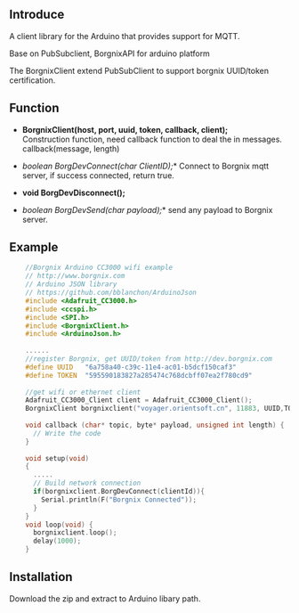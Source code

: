 Introduce
------------
A client library for the Arduino  that provides support for MQTT.  

Base on PubSubclient, BorgnixAPI for arduino platform

The BorgnixClient extend PubSubClient to support borgnix UUID/token certification.

Function
------------
- **BorgnixClient(host, port, uuid, token, callback, client);**  
Construction function, need callback function to deal the in messages.
  callback(message, length)

- **boolean BorgDevConnect(char* ClientID);**
Connect to Borgnix mqtt server, if success connected, return true.

- **void BorgDevDisconnect();**

- **boolean BorgDevSend(char* payload);**
send any payload to Borgnix server.

Example
------------


```cpp
    //Borgnix Arduino CC3000 wifi example
    // http://www.borgnix.com
    // Arduino JSON library
    // https://github.com/bblanchon/ArduinoJson
    #include <Adafruit_CC3000.h>
    #include <ccspi.h>
    #include <SPI.h>
    #include <BorgnixClient.h>
    #include <ArduinoJson.h>
    
    ......
    //register Borgnix, get UUID/token from http://dev.borgnix.com
    #define UUID   "6a758a40-c39c-11e4-ac01-b5dcf150caf3"
    #define TOKEN  "595590183827a285474c768dcbff07ea2f780cd9"
    
    //get wifi or ethernet client
    Adafruit_CC3000_Client client = Adafruit_CC3000_Client();
    BorgnixClient borgnixclient("voyager.orientsoft.cn", 11883, UUID,TOKEN, callback, client);
    
    void callback (char* topic, byte* payload, unsigned int length) {
      // Write the code
    }
    
    void setup(void)
    {
      .....
      // Build network connection
      if(borgnixclient.BorgDevConnect(clientId)){
        Serial.println(F("Borgnix Connected"));
      }
    }
    void loop(void) {
      borgnixclient.loop();
      delay(1000);
    }
```


Installation
------------

Download the zip and extract to Arduino libary path.




